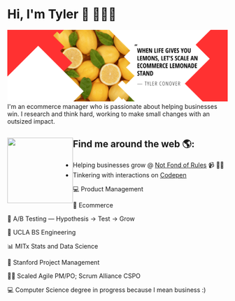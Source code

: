 # Hi, I'm Tyler 👋 👨🏻‍💻

<img src="https://raw.githubusercontent.com/tylerhq/tylerhq/master/banner.png" alt="banner that says Tyler Conover - javascript lover, ecommerce expert, product manager alongside an illustration of Tyler">
I'm an ecommerce manager who is passionate about helping businesses win. I research and think hard, working to make small changes with an outsized impact.


## Find me around the web 🌎: <a href="https://notfondofrules.com/"><img align="left" width="150" height="150" src="https://github.com/tylerhq/tylerhq/blob/main/tyler.gif?raw=true"></a>
- Helping businesses grow @ <a href="https://notfondofrules.com/">Not Fond of Rules</a> 📹 ✍🏼
- Tinkering with interactions on <a href="https://codepen.io/tylerhq"> Codepen</a>

💻 Product Management

🛒 Ecommerce

🧪 A/B Testing — Hypothesis → Test → Grow

🧸 UCLA BS Engineering

📊 MITx Stats and Data Science

🌲 Stanford Project Management

🏃🏻 Scaled Agile PM/PO; Scrum Alliance CSPO

💻 Computer Science degree in progress because I mean business :)
